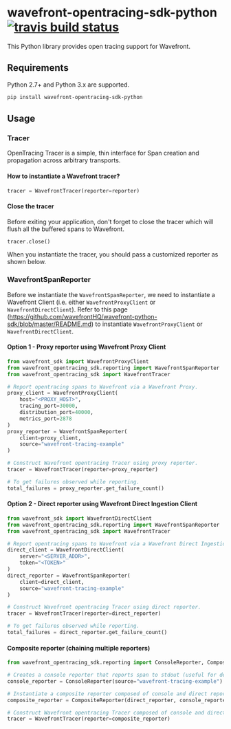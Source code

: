 # wavefront-opentracing-sdk-python [![travis build status](https://travis-ci.com/wavefrontHQ/wavefront-opentracing-sdk-python.svg?branch=master)](https://travis-ci.com/wavefrontHQ/wavefront-opentracing-sdk-python)

This Python library provides open tracing support for Wavefront.

## Requirements

Python 2.7+ and Python 3.x are supported.

```bash
pip install wavefront-opentracing-sdk-python 
```
## Usage

### Tracer
OpenTracing Tracer is a simple, thin interface for Span creation and propagation across arbitrary transports.

#### How to instantiate a Wavefront tracer?
```python
tracer = WavefrontTracer(reporter=reporter)
```

#### Close the tracer
Before exiting your application, don't forget to close the tracer which will flush all the buffered spans to Wavefront.
```python
tracer.close()
```

When you instantiate the tracer, you should pass a customized reporter as shown below.

### WavefrontSpanReporter
Before we instantiate the `WavefrontSpanReporter`, we need to instantiate a Wavefront Client 
(i.e. either `WavefrontProxyClient` or `WavefrontDirectClient`).
Refer to this page (https://github.com/wavefrontHQ/wavefront-python-sdk/blob/master/README.md)
to instantiate `WavefrontProxyClient` or `WavefrontDirectClient`.

#### Option 1 - Proxy reporter using Wavefront Proxy Client
```python
from wavefront_sdk import WavefrontProxyClient
from wavefront_opentracing_sdk.reporting import WavefrontSpanReporter
from wavefront_opentracing_sdk import WavefrontTracer

# Report opentracing spans to Wavefront via a Wavefront Proxy.
proxy_client = WavefrontProxyClient(
    host="<PROXY_HOST>",
    tracing_port=30000,
    distribution_port=40000,
    metrics_port=2878
)
proxy_reporter = WavefrontSpanReporter(
    client=proxy_client,
    source="wavefront-tracing-example"
)

# Construct Wavefront opentracing Tracer using proxy reporter.
tracer = WavefrontTracer(reporter=proxy_reporter) 

# To get failures observed while reporting.
total_failures = proxy_reporter.get_failure_count()
```

#### Option 2 - Direct reporter using Wavefront Direct Ingestion Client
```python
from wavefront_sdk import WavefrontDirectClient
from wavefront_opentracing_sdk.reporting import WavefrontSpanReporter
from wavefront_opentracing_sdk import WavefrontTracer

# Report opentracing spans to Wavefront via a Wavefront Direct Ingestion.
direct_client = WavefrontDirectClient(
    server="<SERVER_ADDR>",
    token="<TOKEN>"
)
direct_reporter = WavefrontSpanReporter(
    client=direct_client,
    source="wavefront-tracing-example"
)

# Construct Wavefront opentracing Tracer using direct reporter.
tracer = WavefrontTracer(reporter=direct_reporter) 

# To get failures observed while reporting.
total_failures = direct_reporter.get_failure_count()
```

#### Composite reporter (chaining multiple reporters)
```PYTHON
from wavefront_opentracing_sdk.reporting import ConsoleReporter, CompositeReporter

# Creates a console reporter that reports span to stdout (useful for debugging).
console_reporter = ConsoleReporter(source="wavefront-tracing-example")

# Instantiate a composite reporter composed of console and direct reporter.
composite_reporter = CompositeReporter(direct_reporter, console_reporter)

# Construct Wavefront opentracing Tracer composed of console and direct reporter.
tracer = WavefrontTracer(reporter=composite_reporter) 
```
